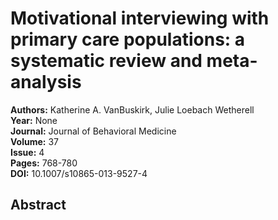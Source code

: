 # Motivational interviewing with primary care populations: a systematic review and meta-analysis

**Authors:** Katherine A. VanBuskirk, Julie Loebach Wetherell  
**Year:** None  
**Journal:** Journal of Behavioral Medicine  
**Volume:** 37  
**Issue:** 4  
**Pages:** 768-780  
**DOI:** 10.1007/s10865-013-9527-4  

## Abstract


